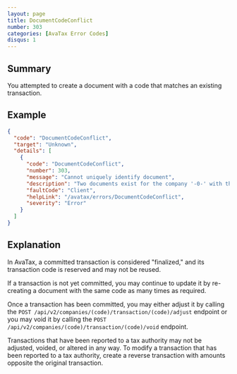 ```yaml
---
layout: page
title: DocumentCodeConflict
number: 303
categories: [AvaTax Error Codes]
disqus: 1
---
```


## Summary

You attempted to create a document with a code that matches an existing transaction.

## Example

```json
{
  "code": "DocumentCodeConflict",
  "target": "Unknown",
  "details": [
    {
      "code": "DocumentCodeConflict",
      "number": 303,
      "message": "Cannot uniquely identify document",
      "description": "Two documents exist for the company '-0-' with the document code '-1-'.  Please void one of them using its ID number.",
      "faultCode": "Client",
      "helpLink": "/avatax/errors/DocumentCodeConflict",
      "severity": "Error"
    }
  ]
}
```

## Explanation

In AvaTax, a committed transaction is considered "finalized," and its transaction code is reserved and may not be reused.

If a transaction is not yet committed, you may continue to update it by re-creating a document with the same code as many times as required.

Once a transaction has been committed, you may either adjust it by calling the `POST /api/v2/companies/(code)/transaction/(code)/adjust` endpoint or you may void it by calling the `POST /api/v2/companies/(code)/transaction/(code)/void` endpoint.

Transactions that have been reported to a tax authority may not be adjusted, voided, or altered in any way.  To modify a transaction that has been reported to a tax authority, create a reverse transaction with amounts opposite the original transaction.

